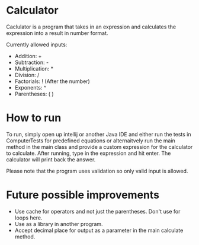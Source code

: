 # Calculator

Caclulator is a program that takes in an expression and calculates the expression into a result in number format.

Currently allowed inputs:
  - Addition: +
  - Subtraction: -
  - Multiplication: *
  - Division: /
  - Factorials: ! (After the number)
  - Exponents:  ^
  - Parentheses: ( )

# How to run

To run, simply open up intellij or another Java IDE and either run the tests in ComputerTests for predefined equations or alternaitvely run the main method in the main class and provide a custom expression for the calculator to calculate. After running, type in the expression and hit enter. The calculator will print back the answer.

Please note that the program uses validation so only valid input is allowed.

# Future possible improvements
  - Use cache for operators and not just the parentheses. Don't use for loops here.
  - Use as a library in another program.
  - Accept decimal place for output as a parameter in the main calculate method.

